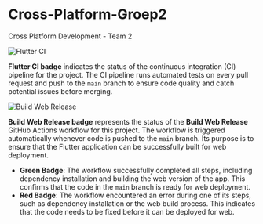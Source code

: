 # Cross-Platform-Groep2
Cross Platform Development - Team 2 

![Flutter CI](https://github.com/Renas-dev/Cross-Platform-Groep2/actions/workflows/flutter-ci.yml/badge.svg)

**Flutter CI badge** indicates the status of the continuous integration (CI) pipeline for the project. The CI pipeline runs automated tests on every pull request and push to the `main` branch to ensure code quality and catch potential issues before merging.

![Build Web Release](https://github.com/Renas-dev/Cross-Platform-Groep2/actions/workflows/release-web.yml/badge.svg)

**Build Web Release badge** represents the status of the **Build Web Release** GitHub Actions workflow for this project. The workflow is triggered automatically whenever code is pushed to the `main` branch. Its purpose is to ensure that the Flutter application can be successfully built for web deployment.

- **Green Badge**: The workflow successfully completed all steps, including dependency installation and building the web version of the app. This confirms that the code in the `main` branch is ready for web deployment.
- **Red Badge**: The workflow encountered an error during one of its steps, such as dependency installation or the web build process. This indicates that the code needs to be fixed before it can be deployed for web.

